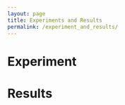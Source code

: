 ```yaml
---
layout: page
title: Experiments and Results
permalink: /experiment_and_results/
---
```


# Experiment


# Results
